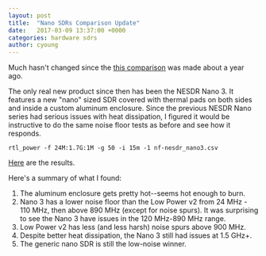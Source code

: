 ```yaml
---
layout: post
title:  "Nano SDRs Comparison Update"
date:   2017-03-09 13:37:00 +0000
categories: hardware sdrs
author: cyoung
---
```


Much hasn't changed since the [this comparison](http://stratux.me/hardware/sdrs/2017/03/23/new-low-power-v2-sdrs-and-comparisons.html) was made about a year ago.

The only real new product since then has been the NESDR Nano 3. It features a new "nano" sized SDR covered with thermal pads on both sides and inside a custom aluminum enclosure. Since the previous NESDR Nano series had serious issues with heat dissipation, I figured it would be instructive to do the same noise floor tests as before and see how it responds.

`rtl_power -f 24M:1.7G:1M -g 50 -i 15m -1 nf-nesdr_nano3.csv`

[Here](https://i.imgur.com/Vd3e1Wi.png) are the results.

Here's a summary of what I found:

1. The aluminum enclosure gets pretty hot--seems hot enough to burn.
2. Nano 3 has a lower noise floor than the Low Power v2 from 24 MHz - 110 MHz, then above 890 MHz (except for noise spurs). It was surprising to see the Nano 3 have issues in the 120 MHz-890 MHz range.
3. Low Power v2 has less (and less harsh) noise spurs above 900 MHz.
4. Despite better heat dissipation, the Nano 3 still had issues at 1.5 GHz+.
5. The generic nano SDR is still the low-noise winner.

